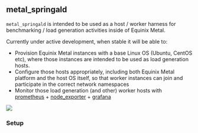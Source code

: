 ## metal_springald

`metal_springald` is intended to be used as a host / worker harness for benchmarking / load generation activities inside of Equinix Metal.

Currently under active development, when stable it will be able to:

- Provision Equinix Metal instances with a base Linux OS (Ubuntu, CentOS etc), where those instances are intended to be used as load generation hosts.
- Configure those hosts appropriately, including both Equinix Metal platform and the host OS itself, so that worker instances can join and participate in the correct network namespaces
- Monitor those load generation (and other) worker hosts with [prometheus](roles/prometheus) + [node_exporter](roles/node_exporter) + [grafana](roles/grafana)

![](https://s3.us-east-1.wasabisys.com/metalstaticassets/springald.PNG)

### Setup
